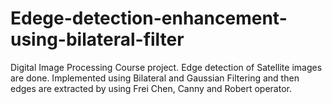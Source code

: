 # Edege-detection-enhancement-using-bilateral-filter
Digital Image Processing Course project. Edge detection of Satellite images are done. Implemented using Bilateral and Gaussian Filtering and then edges are extracted by using Frei Chen, Canny and Robert operator.
